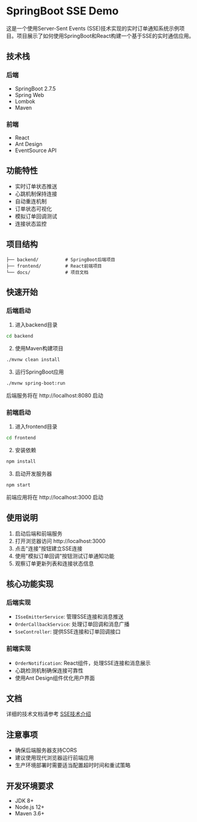 
# SpringBoot SSE Demo

这是一个使用Server-Sent Events (SSE)技术实现的实时订单通知系统示例项目。项目展示了如何使用SpringBoot和React构建一个基于SSE的实时通信应用。

## 技术栈

### 后端
- SpringBoot 2.7.5
- Spring Web
- Lombok
- Maven

### 前端
- React
- Ant Design
- EventSource API

## 功能特性

- 实时订单状态推送
- 心跳机制保持连接
- 自动重连机制
- 订单状态可视化
- 模拟订单回调测试
- 连接状态监控

## 项目结构

```
├── backend/          # SpringBoot后端项目
├── frontend/         # React前端项目
└── docs/             # 项目文档
```

## 快速开始

### 后端启动

1. 进入backend目录
```bash
cd backend
```

2. 使用Maven构建项目
```bash
./mvnw clean install
```

3. 运行SpringBoot应用
```bash
./mvnw spring-boot:run
```

后端服务将在 http://localhost:8080 启动

### 前端启动

1. 进入frontend目录
```bash
cd frontend
```

2. 安装依赖
```bash
npm install
```

3. 启动开发服务器
```bash
npm start
```

前端应用将在 http://localhost:3000 启动

## 使用说明

1. 启动后端和前端服务
2. 打开浏览器访问 http://localhost:3000
3. 点击"连接"按钮建立SSE连接
4. 使用"模拟订单回调"按钮测试订单通知功能
5. 观察订单更新列表和连接状态信息

## 核心功能实现

### 后端实现
- `ISseEmitterService`: 管理SSE连接和消息推送
- `OrderCallbackService`: 处理订单回调和消息广播
- `SseController`: 提供SSE连接和订单回调接口

### 前端实现
- `OrderNotification`: React组件，处理SSE连接和消息展示
- 心跳检测机制确保连接可靠性
- 使用Ant Design组件优化用户界面

## 文档

详细的技术文档请参考 [SSE技术介绍](docs/SSE技术介绍.md)

## 注意事项

- 确保后端服务器支持CORS
- 建议使用现代浏览器运行前端应用
- 生产环境部署时需要适当配置超时时间和重试策略

## 开发环境要求

- JDK 8+
- Node.js 12+
- Maven 3.6+

        